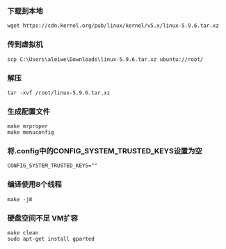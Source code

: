 ### 下载到本地
``` shell
wget https://cdn.kernel.org/pub/linux/kernel/v5.x/linux-5.9.6.tar.xz
```
### 传到虚拟机
``` shell
scp C:\Users\aleiwe\Downloads\linux-5.9.6.tar.xz ubuntu://root/
```
### 解压
``` shell
tar -xvf /root/linux-5.9.6.tar.xz
```
### 生成配置文件
``` shell
make mrproper
make menuconfig
```
### 将.config中的CONFIG_SYSTEM_TRUSTED_KEYS设置为空
``` shell
CONFIG_SYSTEM_TRUSTED_KEYS=""
```
### 编译使用8个线程
``` shell
make -j8
```
### 硬盘空间不足 VM扩容
``` shell
make clean
sudo apt-get install gparted
```